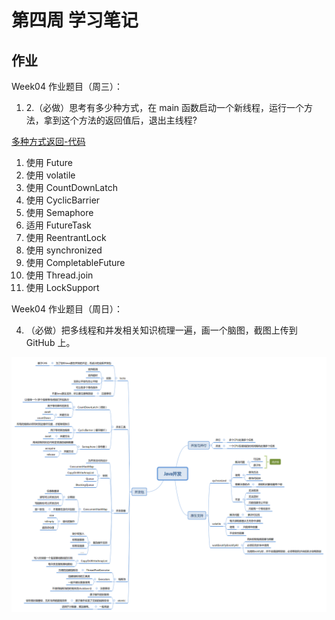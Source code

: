 # 第四周 学习笔记

## 作业
Week04 作业题目（周三）：

1. 2.（必做）思考有多少种方式，在 main 函数启动一个新线程，运行一个方法，拿到这个方法的返回值后，退出主线程?

[多种方式返回-代码](https://github.com/laozhaishaozuo/JAVA-01/tree/main/Week_04/code)

1. 使用 Future
2. 使用 volatile
3. 使用 CountDownLatch
4. 使用 CyclicBarrier
5. 使用 Semaphore
6. 适用 FutureTask
7. 使用 ReentrantLock
8. 使用 synchronized
9. 使用 CompletableFuture
10. 使用 Thread.join
11. 使用 LockSupport

Week04 作业题目（周日）：

4. （必做）把多线程和并发相关知识梳理一遍，画一个脑图，截图上传到 GitHub 上。


![Java并发](Java并发.png)
